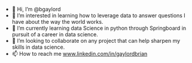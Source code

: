 - 👋 Hi, I’m @bgaylord
- 👀 I’m interested in learning how to leverage data to answer questions I have about the way the world works. 
- 🌱 I’m currently learning data Science in python through Springboard in pursuit of a career in data science. 
- 💞️ I’m looking to collaborate on any project that can help sharpen my skills in data science. 
- 📫 How to reach me www.linkedin.com/in/gaylordbrian

 
<!---
bgaylord/bgaylord is a ✨ special ✨ repository because its `README.md` (this file) appears on your GitHub profile.
You can click the Preview link to take a look at your changes.
--->

